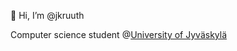 👋 Hi, I’m @jkruuth

Computer science student @<a href="https://www.jyu.fi/fi">University of Jyväskylä</a>

<!---
jkruuth/jkruuth is a ✨ special ✨ repository because its `README.md` (this file) appears on your GitHub profile.
You can click the Preview link to take a look at your changes.
--->
